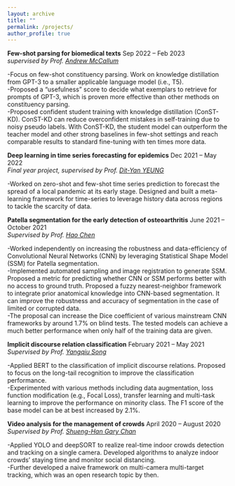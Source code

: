 ```yaml
---
layout: archive
title: ""
permalink: /projects/
author_profile: true
---
```

 
**Few-shot parsing for biomedical texts** Sep 2022 – Feb 2023  
*supervised by Prof. [Andrew McCallum](https://people.cs.umass.edu/~mccallum/)*  

-Focus on few-shot constituency parsing. Work on knowledge distillation from GPT-3 to a smaller applicable language
model (i.e., T5).  
-Proposed a “usefulness” score to decide what exemplars to retrieve for prompts of GPT-3, which is proven more effective
than other methods on constituency parsing.  
-Proposed confident student training with knowledge distillation (ConST-KD). ConST-KD can reduce overconfident
mistakes in self-training due to noisy pseudo labels. With ConST-KD, the student model can outperform the teacher
model and other strong baselines in few-shot settings and reach comparable results to standard fine-tuning with ten times
more data.

**Deep learning in time series forecasting for epidemics** Dec 2021 – May 2022  
*Final year project, supervised by Prof. [Dit-Yan YEUNG](https://sites.google.com/view/dyyeung)*  

-Worked on zero-shot and few-shot time series prediction to forecast the spread of a local pandemic at its early stage.
Designed and built a meta-learning framework for time-series to leverage history data across regions to tackle the scarcity
of data.  

**Patella segmentation for the early detection of osteoarthritis** June 2021 – October 2021  
*Supervised by Prof. [Hao Chen](https://cse.hkust.edu.hk/~jhc/)*  

-Worked independently on increasing the robustness and data-efficiency of Convolutional Neural Networks (CNN) by
leveraging Statistical Shape Model (SSM) for Patella segmentation.  
-Implemented automated sampling and image registration to generate SSM. Proposed a metric for predicting whether
CNN or SSM performs better with no access to ground truth. Proposed a fuzzy nearest-neighbor framework to integrate
prior anatomical knowledge into CNN-based segmentation. It can improve the robustness and accuracy of segmentation
in the case of limited or corrupted data.  
-The proposal can increase the Dice coefficient of various mainstream CNN frameworks by around 1.7% on blind tests.
The tested models can achieve a much better performance when only half of the training data are given.  

**Implicit discourse relation classification** February 2021 – May 2021  
*Supervised by Prof. [Yangqiu Song](https://www.cse.ust.hk/~yqsong/)*  

-Applied BERT to the classification of implicit discourse relations. Proposed to focus on the long-tail recognition to
improve the classification performance.  
-Experimented with various methods including data augmentation, loss function modification (e.g., Focal Loss), transfer
learning and multi-task learning to improve the performance on minority class. The F1 score of the base model can be at
best increased by 2.1%.  

**Video analysis for the management of crowds** April 2020 – August 2020  
*Supervised by Prof. [Shueng-Han Gary Chan](https://www.cse.ust.hk/~gchan/)*  

-Applied YOLO and deepSORT to realize real-time indoor crowds detection and tracking on a single camera. Developed
algorithms to analyze indoor crowds’ staying time and monitor social distancing.  
-Further developed a naive framework on multi-camera multi-target tracking, which was an open research topic by then.  
